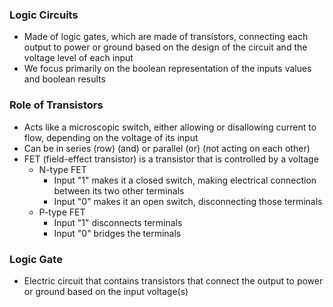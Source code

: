 ### Logic Circuits
- Made of logic gates, which are made of transistors, connecting each output to power or ground based on the design of the circuit and the voltage level of each input 
- We focus primarily on the boolean representation of the inputs values and boolean results

### Role of Transistors
- Acts like a microscopic switch, either allowing or disallowing current to flow, depending on the voltage of its input
- Can be in series (row) (and) or parallel (or) (not acting on each other)
- FET (field-effect transistor) is a transistor that is controlled by a voltage
	- N-type FET
		- Input "1" makes it a closed switch, making electrical connection between its two other terminals
		- Input "0" makes it an open switch, disconnecting those terminals
	- P-type FET
		- Input "1" disconnects terminals
		- Input "0" bridges the terminals

### Logic Gate
- Electric circuit that contains transistors that connect the output to power or ground based on the input voltage(s)